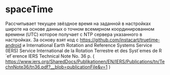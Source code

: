 # spaceTime

Рассчитывает текущее звёздное время на заданной в настройках широте на основе данных о точном всемирном координированном времени (UTC) которое получает с NTP сервера указанного в настройках. За основу взят код с https://github.com/instacart/truetime-android и International Earth Rotation and Reference Systems Service (IERS) Service International de la Rotation Terrestre et des Syst`emes de R´ef´erence IERS Technical Note No. 36 p. ( https://www.iers.org/SharedDocs/Publikationen/EN/IERS/Publications/tn/TechnNote36/tn36.pdf?__blob=publicationFile&v=1 )
